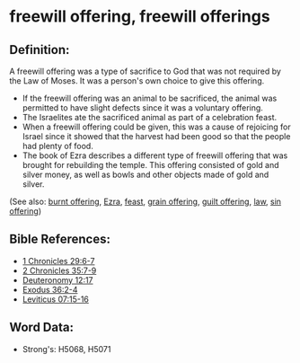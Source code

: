 # freewill offering, freewill offerings #

## Definition: ##

A freewill offering was a type of sacrifice to God that was not required by the Law of Moses. It was a person's own choice to give this offering.

* If the freewill offering was an animal to be sacrificed, the animal was permitted to have slight defects since it was a voluntary offering.
* The Israelites ate the sacrificed animal as part of a celebration feast.
* When a freewill offering could be given, this was a cause of rejoicing for Israel since it showed that the harvest had been good so that the people had plenty of food.
* The book of Ezra describes a different type of freewill offering that was brought for rebuilding the temple. This offering consisted of gold and silver money, as well as bowls and other objects made of gold and silver.

(See also: [burnt offering](../other/burntoffering.md), [Ezra](../names/ezra.md), [feast](../other/feast.md), [grain offering](../other/grainoffering.md), [guilt offering](../other/guiltoffering.md), [law](../kt/lawofmoses.md), [sin offering](../other/sinoffering.md))

## Bible References: ##

* [1 Chronicles 29:6-7](rc://en/tn/help/1ch/29/06)
* [2 Chronicles 35:7-9](rc://en/tn/help/2ch/35/07)
* [Deuteronomy 12:17](rc://en/tn/help/deu/12/17)
* [Exodus 36:2-4](rc://en/tn/help/exo/36/02)
* [Leviticus 07:15-16](rc://en/tn/help/lev/07/15)

## Word Data: ##

* Strong's: H5068, H5071
